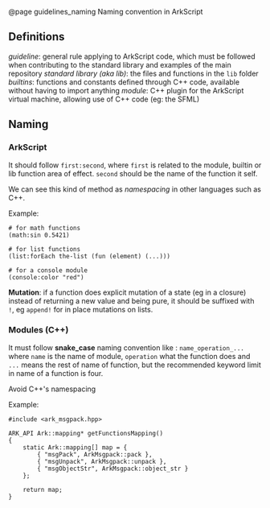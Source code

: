 @page guidelines_naming Naming convention in ArkScript

## Definitions

_guideline_: general rule applying to ArkScript code, which must be followed when contributing to the standard library and examples of the main repository
_standard library (aka lib)_: the files and functions in the `lib` folder
_builtins_: functions and constants defined through C++ code, available without having to import anything
_module_: C++ plugin for the ArkScript virtual machine, allowing use of C++ code (eg: the SFML)

## Naming

### ArkScript

It should follow `first:second`, where `first` is related to the module, builtin or lib function area of effect. `second` should be the name of the function it self.

We can see this kind of method as *namespacing* in other languages such as C++.

Example:
~~~~{.clojure}
# for math functions
(math:sin 0.5421)

# for list functions
(list:forEach the-list (fun (element) (...)))

# for a console module
(console:color "red")
~~~~

**Mutation**: if a function does explicit mutation of a state (eg in a closure) instead of returning a new value and being pure, it should be suffixed with `!`, eg `append!` for in place mutations on lists.

### Modules (C++)

It must follow **snake_case** naming convention like : `name_operation_...` where `name` is the name of module, `operation` what the function does and `...` means the rest of name of function, but the recommended keyword limit in name of a function is four.

Avoid C++'s namespacing

Example:
~~~~{.cpp}
#include <ark_msgpack.hpp>

ARK_API Ark::mapping* getFunctionsMapping()
{
    static Ark::mapping[] map = {
        { "msgPack", ArkMsgpack::pack },
        { "msgUnpack", ArkMsgpack::unpack },
        { "msgObjectStr", ArkMsgpack::object_str }
    };

    return map;
}
~~~~
